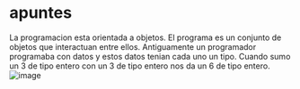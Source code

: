 # apuntes
La programacion esta orientada a objetos.
El programa es un conjunto de objetos que interactuan entre ellos.
Antiguamente un programador programaba con datos y estos datos tenian cada uno un tipo.
Cuando sumo un 3 de tipo entero con un 3 de tipo entero nos da un 6 de tipo entero.
![image](https://github.com/user-attachments/assets/892f7e72-38d7-44e5-ba37-4b87ce155187)

